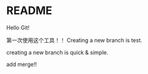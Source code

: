 # README

Hello Git!

第一次使用这个工具！！
Creating a new branch is test.

creating a new branch is quick & simple.

add merge!!
